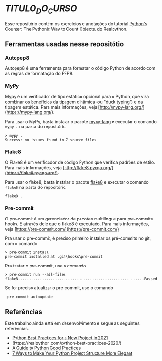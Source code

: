 # $TITULO_DO_CURSO$

Esse repositório contém os exercícios e anotações do tutorial
[Python's Counter: The Pythonic Way to Count Objects](https://realpython.com/python-counter/), do [Realpython](https://realpython.com/).

## Ferramentas usadas nesse repositótio

### Autopep8

Autopep8 é uma ferramenta para formatar o código Python de acordo com as
regras de formatação do PEP8.

### MyPy

Mypy é um verificador de tipo estático opcional para o Python, que visa
combinar os benefícios da tipagem dinâmica (ou "duck typing") e da
tipagem estática. Para mais informações, veja
[http://mypy-lang.org/](https://mypy-lang.org/).

Para usar o MyPy, basta instalar o pacote
[mypy-lang](https://pypi.org/project/mypy-lang/) e executar o comando
`mypy .` na pasta do repositório.

```shell
> mypy .
Success: no issues found in 7 source files
```

### Flake8

O Flake8 é um verificador de código Python que verifica padrões de
estilo. Para mais informações, veja
[http://flake8.pycqa.org/](https://flake8.pycqa.org/).

Para usar o flake8, basta instalar o pacote
[flake8](https://pypi.org/project/flake8/) e executar o comando
`flake8` na pasta do repositório.

```shell
flake8 .
```

### Pre-commit

O pre-commit é um gerenciador de pacotes multilíngue para pre-commits
hooks. É através dele que o flake8 é executado. Para mais informações,
veja [https://pre-commit.com/](https://pre-commit.com/)

Pra usar o pre-commit, é preciso primeiro instalar os pré-commits no
git, com o comando

```shell
> pre-commit install
pre-commit installed at .git\hooks\pre-commit
```

Pra testar o pre-commit, use o comando

```shell
> pre-commit run --all-files
flake8..........................................................Passed
```

Se for preciso atualizar o pre-commit, use o comando

```shell
 pre-commit autoupdate
```

## Referências

Este trabalho ainda está em desenvolvimento e segue as seguintes
referências.

- [Python Best Practices for a New Project in 2021](https://mitelman.engineering/blog/python-best-practice/automating-python-best-practices-for-a-new-project/)
- (https://realpython.com/python-best-practices-2020/)
- [A Guide to Python Good Practices](https://towardsdatascience.com/a-guide-to-python-good-practices-90598529da35)
- [7 Ways to Make Your Python Project Structure More Elegant](https://www.the-analytics.club/python-project-structure-best-practices)

